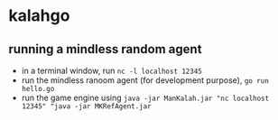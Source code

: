 # kalahgo
## running a mindless random agent
- in a terminal window, run `nc -l localhost 12345`
- run the mindless ranoom agent (for development purpose), `go run hello.go`
- run the game engine using `java -jar ManKalah.jar "nc localhost 12345" "java -jar MKRefAgent.jar`
